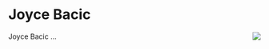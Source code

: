 # Joyce Bacic

<img style="float: right;" src="../images/collaborators/Joyce-Bacic.png">

Joyce Bacic ...
